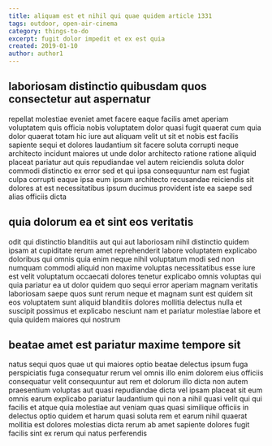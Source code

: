 ```yaml
---
title: aliquam est et nihil qui quae quidem article 1331
tags: outdoor, open-air-cinema
category: things-to-do
excerpt: fugit dolor impedit et ex est quia
created: 2019-01-10
author: author1
---
```


## laboriosam distinctio quibusdam quos consectetur aut aspernatur

repellat molestiae eveniet amet facere eaque facilis amet aperiam voluptatem quis officia nobis voluptatem dolor quasi fugit quaerat cum quia dolor quaerat totam hic iure aut aliquam velit ut sit et nobis est facilis sapiente sequi et dolores laudantium sit facere soluta corrupti neque architecto incidunt maiores ut unde dolor architecto ratione ratione aliquid placeat pariatur aut quis repudiandae vel autem reiciendis soluta dolor commodi distinctio ex error sed et qui ipsa consequuntur nam est fugiat culpa corrupti eaque ipsa eum ipsum architecto recusandae reiciendis sit dolores at est necessitatibus ipsum ducimus provident iste ea saepe sed alias officiis dicta

## quia dolorum ea et sint eos veritatis

odit qui distinctio blanditiis aut qui aut laboriosam nihil distinctio quidem ipsam at cupiditate rerum amet reprehenderit labore voluptatem explicabo doloribus qui omnis quia enim neque nihil voluptatum modi sed non numquam commodi aliquid non maxime voluptas necessitatibus esse iure est velit voluptatum occaecati dolores tenetur explicabo omnis voluptas qui quia pariatur ea ut dolor quidem quo sequi error aperiam magnam veritatis laboriosam saepe quos sunt rerum neque et magnam sunt est quidem sit eos voluptatem sunt aliquid blanditiis dolores mollitia delectus nulla et suscipit possimus et explicabo nesciunt nam et pariatur molestiae labore et quia quidem maiores qui nostrum

## beatae amet est pariatur maxime tempore sit

natus sequi quos quae ut qui maiores optio beatae delectus ipsum fuga perspiciatis fuga consequatur rerum vel omnis illo enim dolorem eius officiis consequatur velit consequuntur aut rem et dolorum illo dicta non autem praesentium voluptas aut quasi repudiandae dicta vel ipsam placeat sit eum omnis earum explicabo pariatur laudantium qui non a nihil quasi velit qui qui facilis et atque quia molestiae aut veniam quas quasi similique officiis in delectus optio quidem et harum quasi soluta rem et earum nihil quaerat mollitia est dolores molestias dicta rerum ab amet sapiente dolores fugit facilis sint ex rerum qui natus perferendis
